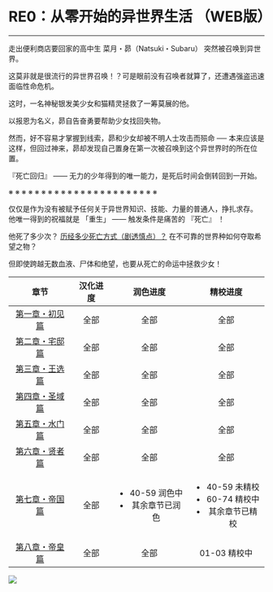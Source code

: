 # RE0：从零开始的异世界生活 （WEB版）

------

走出便利商店要回家的高中生 菜月・昴（Natsuki・Subaru） 突然被召唤到异世界。

这莫非就是很流行的异世界召唤！？可是眼前没有召唤者就算了，还遭遇强盗迅速面临性命危机。

这时，一名神秘银发美少女和猫精灵拯救了一筹莫展的他。

以报恩为名义，昴自告奋勇要帮助少女找回失物。

然而，好不容易才掌握到线索，昴和少女却被不明人士攻击而殒命 ── 本来应该是这样，但回过神来，昴却发现自己置身在第一次被召唤到这个异世界时的所在位置。

『死亡回归』 —— 无力的少年得到的唯一能力，是死后时间会倒转回到一开始。

※ ※ ※ ※ ※ ※ ※ ※ ※ ※ ※ ※ ※ ※ ※ ※ ※ ※ ※ ※ ※ ※ ※

仅仅是作为没有被赋予任何关于异世界知识、技能、力量的普通人，挣扎求存。 他唯一得到的祝福就是 「重生」 —— 触发条件是痛苦的 『死亡』 ！

他死了多少次？ <a href="/res/imgs/index/486-death.jpg" target="_blank">历经多少死亡方式（剧透慎点）？</a> 在不可靠的世界种如何夺取希望之物？

但即使跨越无数血液、尸体和绝望，也要从死亡的命运中拯救少女！

| 章节 | 汉化进度 | 润色进度 | 精校进度 |
|:---:|:---:|:---:|:---:|
| [第一章・初见篇](./markdown/ch/chapter010/) | 全部 | 全部 | 全部 |
| [第二章・宅邸篇](./markdown/ch/chapter020/) | 全部 | 全部 | 全部 |
| [第三章・王选篇](./markdown/ch/chapter030/) | 全部 | 全部 | 全部 |
| [第四章・圣域篇](./markdown/ch/chapter040/) | 全部 | 全部 | 全部 |
| [第五章・水门篇](./markdown/ch/chapter050/) | 全部 | 全部 | 全部 |
| [第六章・贤者篇](./markdown/ch/chapter060/) | 全部 | 全部 | 全部 |
| [第七章・帝国篇](./markdown/ch/chapter070/) | 全部 | <ul><li>40-59 润色中</li><li>其余章节已润色</li></ul> | <ul><li>40-59 未精校</li><li>60-74 精校中</li><li>其余章节已精校</li></ul> |
| [第八章・帝皇篇](./markdown/ch/chapter080/) | 全部 | 全部 | 01-03 精校中 |

![](/res/imgs/index/01.png)
